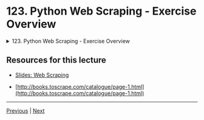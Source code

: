 # 123. Python Web Scraping - Exercise Overview

<details>
  <summary> 123. Python Web Scraping - Exercise Overview </summary>

-   [Notebook: 01-Web-Scraping-Exercises.ipynb](https://github.com/BloomTech-DS/Complete-Python-3-Bootcamp/blob/master/13-Web-Scraping/01-Web-Scraping-Exercises.ipynb)

-   [Codebase: 01_web_scraping_exercises.py](../../../codebase/python-camp/13-Web-Scraping/01_web_scraping_exercises.py)

</details> 

## Resources for this lecture

-   [Slides: Web Scraping](https://docs.google.com/presentation/d/1KTKTVvXEqUoCQKNimUqOfcCvrQp0zOXu67G1oax3LxU/edit#slide=id.g2586a91ea0_0_95)


-   [http://books.toscrape.com/catalogue/page-1.html](http://books.toscrape.com/catalogue/page-1.html)

---

[Previous](./122_Python-Web-Scraping-Book-Examples-Part-Two.md) | [Next](./124_Python-Web-Scraping-Exercise-Solutions.md)